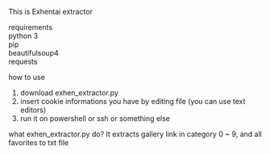 This is Exhentai extractor

requirements  
python 3  
pip  
beautifulsoup4  
requests  

how to use  
1. download exhen_extractor.py
2. insert cookie informations you have by editing file (you can use text editors)
3. run it on powershell or ssh or something else  

what exhen_extractor.py do?
It extracts gallery link in category 0 ~ 9, and all favorites to txt file
